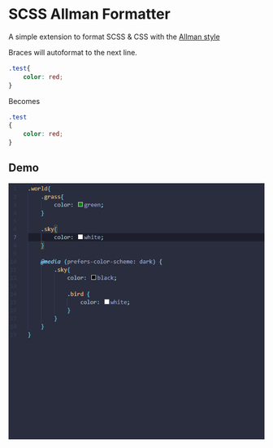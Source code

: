 # SCSS Allman Formatter

A simple extension to format SCSS & CSS with the [Allman style](https://en.wikipedia.org/wiki/Indentation_style#Allman_style)

Braces will autoformat to the next line.

```css
.test{
	color: red;
}
```

Becomes

```css
.test
{
	color: red;
}
```

## Demo
![demo](demo.gif)
